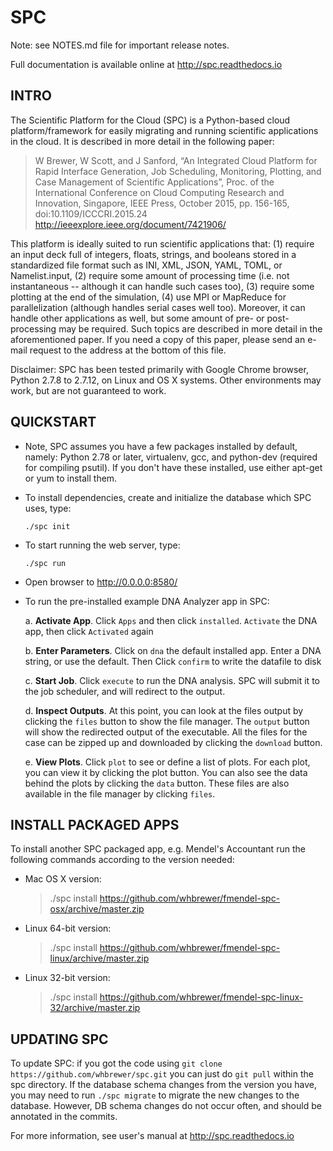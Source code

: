 # SPC

Note: see NOTES.md file for important release notes.

Full documentation is available online at http://spc.readthedocs.io

## INTRO

The Scientific Platform for the Cloud (SPC) is a Python-based cloud platform/framework for easily migrating and running scientific applications in the cloud.  It is described in more detail in the following paper:

  > W Brewer, W Scott, and J Sanford, “An Integrated Cloud Platform for Rapid Interface Generation, Job Scheduling, Monitoring, Plotting, and Case Management of Scientific Applications”, Proc. of the International Conference on Cloud Computing Research and Innovation, Singapore, IEEE Press, October 2015, pp. 156-165, doi:10.1109/ICCCRI.2015.24 http://ieeexplore.ieee.org/document/7421906/

This platform is ideally suited to run scientific applications that: (1) require an input deck full of integers, floats, strings, and booleans stored in a standardized file format such as INI, XML, JSON, YAML, TOML, or Namelist.input, (2) require some amount of processing time (i.e. not instantaneous -- although it can handle such cases too), (3) require some plotting at the end of the simulation, (4) use MPI or MapReduce for parallelization (although handles serial cases well too).  Moreover, it can handle other applications as well, but some amount of pre- or post-processing may be required.  Such topics are described in more detail in the aforementioned paper.  If you need a copy of this paper, please send an e-mail request to the address at the bottom of this file.

Disclaimer: SPC has been tested primarily with Google Chrome browser, Python 2.7.8 to 2.7.12, on Linux and OS X systems. Other environments may work, but are not guaranteed to work.

## QUICKSTART

* Note, SPC assumes you have a few packages installed by default, namely: Python 2.78 or later, virtualenv, gcc, and python-dev (required for compiling psutil).  If you don't have these installed, use either apt-get or yum to install them.

* To install dependencies, create and initialize the database which SPC uses, type:

    `./spc init`

* To start running the web server, type:

    `./spc run`

* Open browser to http://0.0.0.0:8580/

* To run the pre-installed example DNA Analyzer app in SPC:

    a. **Activate App**.  Click `Apps` and then click `installed`.  `Activate` the DNA app, then click `Activated` again

    b. **Enter Parameters**. Click on `dna` the default installed app.  Enter a DNA string, or use the default.  Then Click `confirm` to write the datafile to disk

    c. **Start Job**. Click `execute` to run the DNA analysis.  SPC will submit it to the job scheduler, and will redirect to the output.

    d. **Inspect Outputs**.  At this point, you can look at the files output by clicking the `files` button to show the file manager. The `output` button will show the redirected output of the executable.  All the files for the case can be zipped up and downloaded by clicking the `download` button.

    e. **View Plots**. Click `plot` to see or define a list of plots.  For each plot, you can view it by clicking the plot button.  You can also see the data behind the plots by clicking the `data` button.  These files are also available in the file manager by clicking `files`.

## INSTALL PACKAGED APPS

To install another SPC packaged app, e.g. Mendel's Accountant run the following commands according to the version needed:

* Mac OS X version:

    > ./spc install https://github.com/whbrewer/fmendel-spc-osx/archive/master.zip

* Linux 64-bit version:

    > ./spc install https://github.com/whbrewer/fmendel-spc-linux/archive/master.zip

* Linux 32-bit version:

    > ./spc install https://github.com/whbrewer/fmendel-spc-linux-32/archive/master.zip

## UPDATING SPC

To update SPC: if you got the code using `git clone https://github.com/whbrewer/spc.git`
you can just do `git pull` within the spc directory.  If the database schema changes from the version you have, you may need to run `./spc migrate` to migrate the new changes to the database.  However, DB schema changes do not occur often, and should be annotated in the commits.

For more information, see user's manual at http://spc.readthedocs.io
